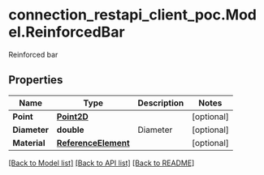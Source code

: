 # connection_restapi_client_poc.Model.ReinforcedBar
Reinforced bar

## Properties

Name | Type | Description | Notes
------------ | ------------- | ------------- | -------------
**Point** | [**Point2D**](Point2D.md) |  | [optional] 
**Diameter** | **double** | Diameter | [optional] 
**Material** | [**ReferenceElement**](ReferenceElement.md) |  | [optional] 

[[Back to Model list]](../README.md#documentation-for-models) [[Back to API list]](../README.md#documentation-for-api-endpoints) [[Back to README]](../README.md)

